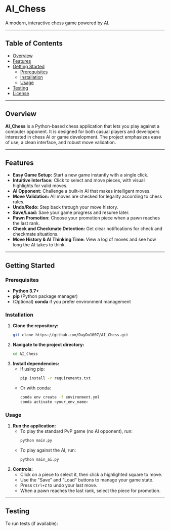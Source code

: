# AI_Chess

A modern, interactive chess game powered by AI.

---

## Table of Contents

- [Overview](#overview)
- [Features](#features)
- [Getting Started](#getting-started)
  - [Prerequisites](#prerequisites)
  - [Installation](#installation)
  - [Usage](#usage)
- [Testing](#testing)
- [License](#license)

---

## Overview

**AI_Chess** is a Python-based chess application that lets you play against a computer opponent. It is designed for both casual players and developers interested in chess AI or game development. The project emphasizes ease of use, a clean interface, and robust move validation.

---

## Features

- **Easy Game Setup:** Start a new game instantly with a single click.
- **Intuitive Interface:** Click to select and move pieces, with visual highlights for valid moves.
- **AI Opponent:** Challenge a built-in AI that makes intelligent moves.
- **Move Validation:** All moves are checked for legality according to chess rules.
- **Undo/Redo:** Step back through your move history.
- **Save/Load:** Save your game progress and resume later.
- **Pawn Promotion:** Choose your promotion piece when a pawn reaches the last rank.
- **Check and Checkmate Detection:** Get clear notifications for check and checkmate situations.
- **Move History & AI Thinking Time:** View a log of moves and see how long the AI takes to think.

---

## Getting Started

### Prerequisites

- **Python 3.7+**
- **pip** (Python package manager)
- (Optional) **conda** if you prefer environment management

### Installation

1. **Clone the repository:**
    ```bash
    git clone https://github.com/DuyDo1007/AI_Chess.git
    ```
2. **Navigate to the project directory:**
    ```bash
    cd AI_Chess
    ```
3. **Install dependencies:**
    - If using pip:
        ```bash
        pip install -r requirements.txt
        ```
    - Or with conda:
        ```bash
        conda env create -f environment.yml
        conda activate <your_env_name>
        ```

### Usage

1. **Run the application:**
    - To play the standard PvP game (no AI opponent), run:
        ```bash
        python main.py
        ```
    - To play against the AI, run:
        ```bash
        python main_ai.py
        ```
2. **Controls:**
    - Click on a piece to select it, then click a highlighted square to move.
    - Use the "Save" and "Load" buttons to manage your game state.
    - Press `Ctrl+Z` to undo your last move.
    - When a pawn reaches the last rank, select the piece for promotion.

---

## Testing

To run tests (if available):

